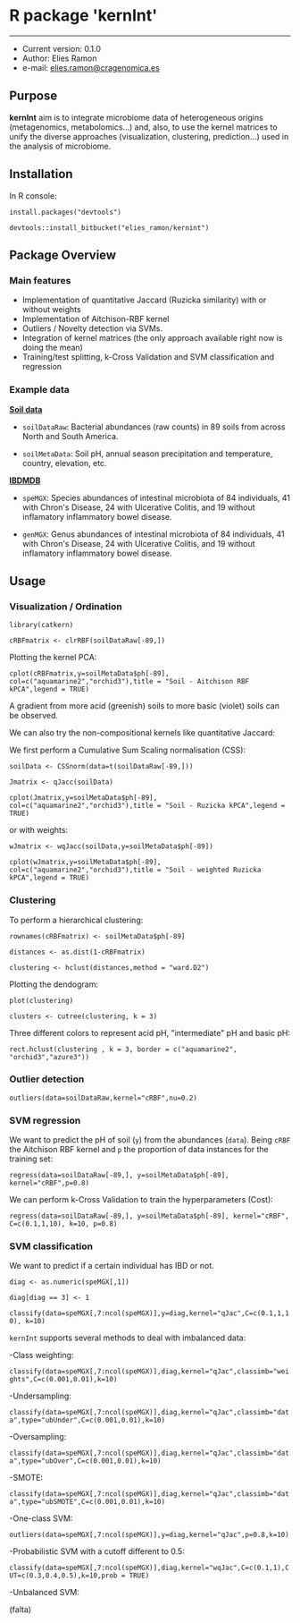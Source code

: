 # R package 'kernInt'

-----------------------------

- Current version: 0.1.0
- Author: Elies Ramon
- e-mail: elies.ramon@cragenomica.es

## Purpose

**kernInt** aim is to integrate microbiome data of heterogeneous origins (metagenomics, metabolomics...) and, also, to use the kernel matrices to unify the diverse approaches (visualization, clustering, prediction...) used in the analysis of microbiome.


## Installation

In R console:  
															
`install.packages("devtools")`

`devtools::install_bitbucket("elies_ramon/kernint")`

## Package Overview

### Main features

- Implementation of quantitative Jaccard (Ruzicka similarity) with or without weights
- Implementation of Aitchison-RBF kernel
- Outliers / Novelty detection via SVMs.
- Integration of kernel matrices (the only approach available right now is doing the mean)
- Training/test splitting, k-Cross Validation and SVM classification and regression

### Example data

[**Soil data**](https://qiita.ucsd.edu/study/description/103)

- `soilDataRaw`: Bacterial abundances (raw counts) in 89 soils from across North and South America. 

- `soilMetaData`: Soil pH, annual season precipitation and temperature, country, elevation, etc.
 
[**IBDMDB** ](https://ibdmdb.org/tunnel/public/HMP2/WGS/1818/products)

- `speMGX`: Species abundances of intestinal microbiota of 84 individuals, 41 with Chron's Disease, 24 with Ulcerative Colitis, and 19 without inflamatory inflammatory bowel disease.

- `genMGX`: Genus abundances of intestinal microbiota of 84 individuals, 41 with Chron's Disease, 24 with Ulcerative Colitis, and 19 without inflamatory inflammatory bowel disease.
 
## Usage

### Visualization / Ordination

`library(catkern)`

`cRBFmatrix <- clrRBF(soilDataRaw[-89,])`

Plotting the kernel PCA: 

`cplot(cRBFmatrix,y=soilMetaData$ph[-89], col=c("aquamarine2","orchid3"),title = "Soil - Aitchison RBF kPCA",legend = TRUE)`

A gradient from more acid (greenish) soils to more basic (violet) soils can be observed.

We can also try the non-compositional kernels like quantitative Jaccard:

We first perform a Cumulative Sum Scaling normalisation (CSS):

`soilData <- CSSnorm(data=t(soilDataRaw[-89,]))`

`Jmatrix <- qJacc(soilData)`

`cplot(Jmatrix,y=soilMetaData$ph[-89], col=c("aquamarine2","orchid3"),title = "Soil - Ruzicka kPCA",legend = TRUE)`

or with weights:

`wJmatrix <- wqJacc(soilData,y=soilMetaData$ph[-89])`

`cplot(wJmatrix,y=soilMetaData$ph[-89], col=c("aquamarine2","orchid3"),title = "Soil - weighted Ruzicka kPCA",legend = TRUE)`


### Clustering

To perform a hierarchical clustering:

`rownames(cRBFmatrix) <- soilMetaData$ph[-89]`

`distances <- as.dist(1-cRBFmatrix)`

`clustering <- hclust(distances,method = "ward.D2")`

Plotting the dendogram: 

`plot(clustering)`

`clusters <- cutree(clustering, k = 3)`

Three different colors to represent acid pH, "intermediate" pH and basic pH: 

`rect.hclust(clustering , k = 3, border = c("aquamarine2", "orchid3","azure3"))`

### Outlier detection

`outliers(data=soilDataRaw,kernel="cRBF",nu=0.2)`

### SVM regression 

We want to predict the pH of soil (`y`) from the abundances (`data`). 
Being `cRBF` the Aitchison RBF kernel and `p` the proportion of data instances for the training set:

`regress(data=soilDataRaw[-89,], y=soilMetaData$ph[-89], kernel="cRBF",p=0.8)`

We can perform k-Cross Validation to train the hyperparameters (Cost):

`regress(data=soilDataRaw[-89,], y=soilMetaData$ph[-89], kernel="cRBF", C=c(0.1,1,10), k=10, p=0.8)`

### SVM classification

We want to predict if a certain individual has IBD or not.

`diag <- as.numeric(speMGX[,1])`

`diag[diag == 3] <- 1`

`classify(data=speMGX[,7:ncol(speMGX)],y=diag,kernel="qJac",C=c(0.1,1,10), k=10)`

`kernInt` supports several methods to deal with imbalanced data:

-Class weighting: 

`classify(data=speMGX[,7:ncol(speMGX)],diag,kernel="qJac",classimb="weights",C=c(0.001,0.01),k=10)`

-Undersampling:

`classify(data=speMGX[,7:ncol(speMGX)],diag,kernel="qJac",classimb="data",type="ubUnder",C=c(0.001,0.01),k=10)`

-Oversampling: 

`classify(data=speMGX[,7:ncol(speMGX)],diag,kernel="qJac",classimb="data",type="ubOver",C=c(0.001,0.01),k=10)`

-SMOTE: 

`classify(data=speMGX[,7:ncol(speMGX)],diag,kernel="qJac",classimb="data",type="ubSMOTE",C=c(0.001,0.01),k=10)`

-One-class SVM:

`outliers(data=speMGX[,7:ncol(speMGX)],y=diag,kernel="qJac",p=0.8,k=10)`

-Probabilistic SVM with a cutoff different to 0.5:

`classify(data=speMGX[,7:ncol(speMGX)],diag,kernel="wqJac",C=c(0.1,1),CUT=c(0.3,0.4,0.5),k=10,prob = TRUE)`

-Unbalanced SVM:

(falta)

